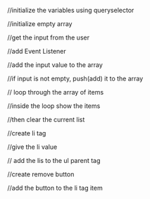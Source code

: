 //initialize the variables using queryselector

//initialize empty array

//get the input from the user

//add Event Listener

//add the input value to the array

//if input is not empty, push(add) it to the array

// loop through the array of items

//inside the loop show the items

//then clear the current list

//create li tag

//give the li value

// add the lis to the ul parent tag

//create remove button

//add the button to the li tag item
